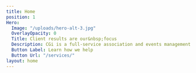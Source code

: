 ```yaml
---
title: Home
position: 1
Hero:
  Image: "/uploads/hero-alt-3.jpg"
  OverlayOpacity: 0
  Title: Client results are our&nbsp;focus
  Description: CGi is a full-service association and events management company.
  Button Label: Learn how we help
  Button Url: "/services/"
layout: home
---
```


